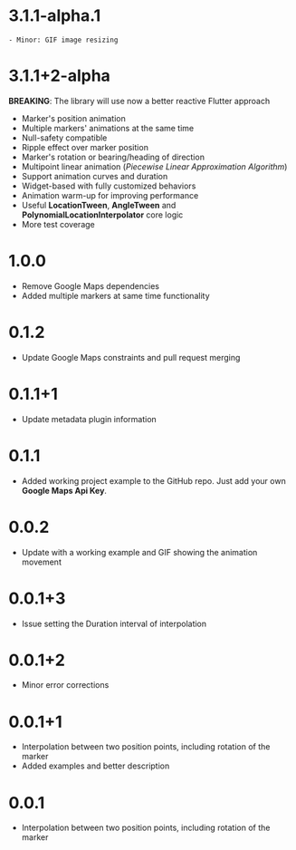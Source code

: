 # 3.1.1-alpha.1
    - Minor: GIF image resizing

# 3.1.1+2-alpha

**BREAKING**: The library will use now a better reactive Flutter approach
 - Marker's position animation
 - Multiple markers' animations at the same time
 - Null-safety compatible
 - Ripple effect over marker position
 - Marker's rotation or bearing/heading of direction
 - Multipoint linear animation (*Piecewise Linear Approximation Algorithm*)
 - Support animation curves and duration
 - Widget-based with fully customized behaviors
 - Animation warm-up for improving performance
 - Useful **LocationTween**, **AngleTween** and **PolynomialLocationInterpolator** core logic
 - More test coverage

# 1.0.0

- Remove Google Maps dependencies
- Added multiple markers at same time functionality

# 0.1.2

- Update Google Maps constraints and pull request merging

# 0.1.1+1

- Update metadata plugin information

# 0.1.1

- Added working project example to the GitHub repo. Just add your own **Google Maps Api Key**.

# 0.0.2

- Update with a working example and GIF showing the animation movement

# 0.0.1+3

- Issue setting the Duration interval of interpolation

# 0.0.1+2

- Minor error corrections

# 0.0.1+1

- Interpolation between two position points, including rotation of the marker
- Added examples and better description

# 0.0.1

- Interpolation between two position points, including rotation of the marker

















